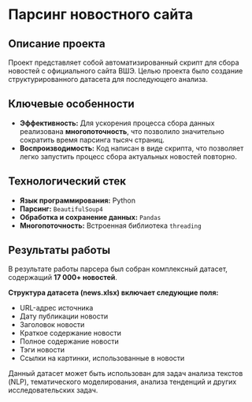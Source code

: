 # Парсинг новостного сайта

## Описание проекта

Проект представляет собой автоматизированный скрипт для сбора новостей с официального сайта ВШЭ. Целью проекта было создание структурированного датасета для последующего анализа.

## Ключевые особенности

*   **Эффективность:** Для ускорения процесса сбора данных реализована **многопоточность**, что позволило значительно сократить время парсинга тысяч страниц.
*   **Воспроизводимость:** Код написан в виде скрипта, что позволяет легко запустить процесс сбора актуальных новостей повторно.

## Технологический стек

*   **Язык программирования:** Python
*   **Парсинг:** `BeautifulSoup4`
*   **Обработка и сохранение данных:** `Pandas`
*   **Многопоточность:** Встроенная библиотека `threading`

## Результаты работы

В результате работы парсера был собран комплексный датасет, содержащий **17 000+ новостей**.

**Структура датасета (news.xlsx) включает следующие поля:**
*  URL-адрес источника  
*  Дату публикации новости
*  Заголовок новости
*  Краткое содержание новости
*  Полное содержание новости
*  Тэги новости
*  Ссылки на картинки, использованные в новости

Данный датасет может быть использован для задач анализа текстов (NLP), тематического моделирования, анализа тенденций и других исследовательских задач.